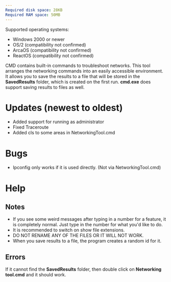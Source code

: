 ```yaml
---
Required disk space: 28KB
Required RAM space: 50MB
---
```

Supported operating systems:
- Windows 2000 or newer
- OS/2 (compatibility not confirmed)
- ArcaOS (compatibility not confirmed)
- ReactOS (compatibility not confirmed)

CMD contains built-in commands to troubleshoot networks. 
This tool arranges the networking commands into an easily accessible environment.
It allows you to save the results to a file that will be 
stored in the **SavedResults** folder, which is created on the first run.
**cmd.exe** does support saving results to files as well.         
# Updates (newest to oldest)
- Added support for running as administrator
- Fixed Traceroute
- Added cls to some areas in NetworkingTool.cmd
# Bugs
- Ipconfig only works if it is used directly. (Not via NetworkingTool.cmd)
# Help
## Notes
- If you see some weird messages after typing in a number for a feature, it is completely normal. Just type in the number for what you'd like to do.
- It is recommended to switch on show file extensions.
- DO NOT RENAME ANY OF THE FILES OR IT WILL NOT WORK.
- When you save results to a file, the program creates a random id for it.
  
## Errors

If it cannot find the **SavedResults** folder,
then double click on **Networking tool.cmd** and it should work.
